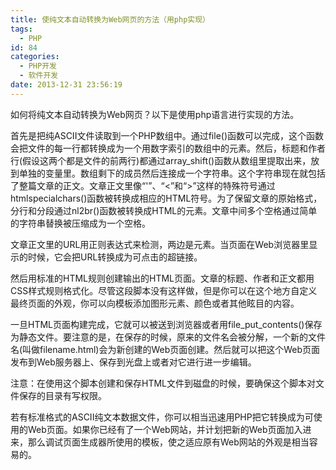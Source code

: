 ```yaml
---
title: 使纯文本自动转换为Web网页的方法（用php实现）
tags:
  - PHP
id: 84
categories:
  - PHP开发
  - 软件开发
date: 2013-12-31 23:56:19
---
```


如何将纯文本自动转换为Web网页？以下是使用php语言进行实现的方法。

首先是把纯ASCII文件读取到一个PHP数组中。通过file()函数可以完成，这个函数会把文件的每一行都转换成为一个用数字索引的数组中的元素。然后，标题和作者行(假设这两个都是文件的前两行)都通过array_shift()函数从数组里提取出来，放到单独的变量里。数组剩下的成员然后连接成一个字符串。这个字符串现在就包括了整篇文章的正文。文章正文里像&ldquo;'&rdquo;、&ldquo;&lt;&rdquo;和&ldquo;&gt;&rdquo;这样的特殊符号通过htmlspecialchars()函数被转换成相应的HTML符号。为了保留文章的原始格式，分行和分段通过nl2br()函数被转换成HTML的元素。文章中间多个空格通过简单的字符串替换被压缩成为一个空格。

文章正文里的URL用正则表达式来检测，两边是元素。当页面在Web浏览器里显示的时候，它会把URL转换成为可点击的超链接。

然后用标准的HTML规则创建输出的HTML页面。文章的标题、作者和正文都用CSS样式规则格式化。尽管这段脚本没有这样做，但是你可以在这个地方自定义最终页面的外观，你可以向模板添加图形元素、颜色或者其他眩目的内容。

一旦HTML页面构建完成，它就可以被送到浏览器或者用file_put_contents()保存为静态文件。要注意的是，在保存的时候，原来的文件名会被分解，一个新的文件名(叫做filename.html)会为新创建的Web页面创建。然后就可以把这个Web页面发布到Web服务器上、保存到光盘上或者对它进行进一步编辑。

注意：在使用这个脚本创建和保存HTML文件到磁盘的时候，要确保这个脚本对文件保存的目录有写权限。

若有标准格式的ASCII纯文本数据文件，你可以相当迅速用PHP把它转换成为可使用的Web页面。如果你已经有了一个Web网站，并计划把新的Web页面加入进来，那么调试页面生成器所使用的模板，使之适应原有Web网站的外观是相当容易的。